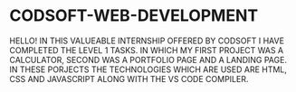 # CODSOFT-WEB-DEVELOPMENT
HELLO!
IN THIS VALUEABLE INTERNSHIP OFFERED BY CODSOFT I HAVE COMPLETED THE LEVEL 1 TASKS.
IN WHICH MY FIRST PROJECT WAS A CALCULATOR, SECOND WAS A PORTFOLIO PAGE AND A LANDING PAGE.
IN THESE PORJECTS THE TECHNOLOGIES WHICH ARE USED ARE HTML, CSS AND JAVASCRIPT ALONG WITH THE VS CODE COMPILER.
